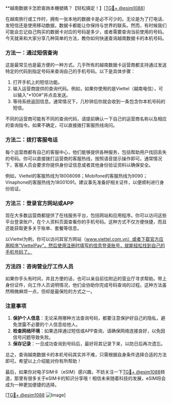 **越南数据卡怎麽查詢本機號碼？【轻松搞定！】[[TG💪+ @esim1088](https://t.me/s/esim1088)]

在越南旅行或工作时，拥有一张本地的数据卡是必不可少的。无论是为了打电话、发短信还是使用移动数据，数据卡都能让你保持与世界的联系。然而，有时候我们可能会忘记自己购买的数据卡对应的号码是多少，或者需要查询当前使用的号码。今天就来和大家分享几种简单的方法，教你如何快速查询越南数据卡的本机号码。

### 方法一：通过短信查询

这是最常见也是最方便的一种方式。几乎所有的越南数据卡运营商都支持通过发送特定的代码到指定号码来查询自己的手机号码。以下是具体步骤：

1. 打开手机上的短信功能。
2. 输入运营商提供的查询代码。例如，如果你使用的是Viettel（越南电信），可以输入“*100#”并点击发送。
3. 等待系统返回信息。通常情况下，几秒钟后你就会收到一条包含你本机号码的短信。

不同的运营商可能有不同的查询代码，请提前确认一下自己的运营商名称以及相应的查询指令。如果不确定，可以直接拨打客服热线询问。

### 方法二：拨打客服电话

每个运营商都有自己的客服中心，他们能够提供各种服务，包括帮助用户找回丢失的号码。你可以直接拨打运营商的客服热线，按照语音提示操作即可。通常情况下，客服人员会要求你提供身份证信息或者其他身份验证资料以确保安全。

例如，Viettel的客服热线为18008098；Mobifone的客服热线为9090；Vinaphone的客服热线为18001091。建议事先准备好相关证件，以便顺利进行身份验证。

### 方法三：登录官方网站或APP

现在大多数运营商都提供了在线服务平台，包括网站和应用程序。你可以访问这些平台登录账户，在个人资料页面查看你的手机号码。这种方式不仅方便快捷，而且还能获取更多关于账单、套餐等信息。

以Viettel为例，你可以访问其官方网站（www.viettel.com.vn）或者下载官方应用程序“ViettelPay”，然后使用注册时填写的信息登录账号，就能轻松找到自己的手机号码了。

### 方法四：咨询营业厅工作人员

如果你手头有时间，并且方便的话，也可以亲自前往附近的营业厅寻求帮助。带上身份证件，向工作人员说明情况，他们会协助你完成号码查询的过程。这种方法虽然稍微麻烦一点，但却是最保险的方式之一。

### 注意事项

1. **保护个人信息**：无论采用哪种方法查询号码，都要注意保护好自己的隐私，避免泄露不必要的个人信息给他人。
2. **检查网络环境**：如果选择通过短信或APP查询，请确保网络连接良好，以免因信号问题导致失败。
3. **保存记录**：一旦成功查询到号码后，最好将其记录下来，以防日后再次遗忘。

总之，查询越南数据卡的本机号码其实并不难，只需根据自身条件选择合适的方法即可。希望以上介绍能对你有所帮助！

最后，如果你对电子SIM卡（eSIM）感兴趣，不妨关注一下[TG💪+ @esim1088](https://t.me/s/esim1088)频道，那里有很多关于eSIM卡的知识分享哦！相信未来随着科技的发展，eSIM将会成为一种更加便捷的选择。

[[TG💪+ @esim1088](https://t.me/s/esim1088) ![Image](https://i.postimg.cc/4NQfJmqS/Snipaste-2025-05-13-00-14-12.png)]